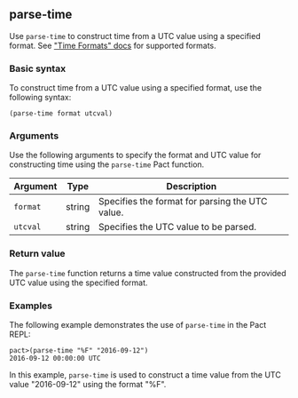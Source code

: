 ## parse-time
Use `parse-time` to construct time from a UTC value using a specified format. See ["Time Formats" docs](https://docs.kadena.io/reference/functions/time#time-formatsh-299815639) for supported formats.

### Basic syntax

To construct time from a UTC value using a specified format, use the following syntax:

`(parse-time format utcval)`

### Arguments

Use the following arguments to specify the format and UTC value for constructing time using the `parse-time` Pact function.

| Argument | Type | Description |
| --- | --- | --- |
| `format` | string | Specifies the format for parsing the UTC value. |
| `utcval` | string | Specifies the UTC value to be parsed. |

### Return value

The `parse-time` function returns a time value constructed from the provided UTC value using the specified format.

### Examples

The following example demonstrates the use of `parse-time` in the Pact REPL:

```pact
pact>(parse-time "%F" "2016-09-12")
2016-09-12 00:00:00 UTC
```

In this example, `parse-time` is used to construct a time value from the UTC value "2016-09-12" using the format "%F".
